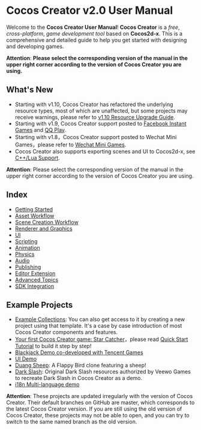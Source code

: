 # Cocos Creator v2.0 User Manual

Welcome to the __Cocos Creator User Manual__! __Cocos Creator__ is a *free*, *cross-platform*, *game development tool* based on __Cocos2d-x__. This is a comprehensive and detailed guide to help you get started with designing and developing games.

**Attention**: __Please select the corresponding version of the manual in the upper right corner according to the version of Cocos Creator you are using.__

## What's New
 - Starting with v1.10, Cocos Creator has refactored the underlying resource types, most of which are unaffected, but some projects may receive warnings, please refer to [v1.10 Resource Upgrade Guide](release-notes/raw-asset-migration.md).
 - Starting with v1.9, Cocos Creator support posted to [Facebook Instant Games](publish/publish-fb-instant-games.md) and [QQ Play](publish/publish-qqplay.md).
 - Starting with v1.8，Cocos Creator support posted to Wechat Mini Games，please refer to [Wechat Mini Games](publish/publish-wechatgame.md).
 - Cocos Creator also supports exporting scenes and UI to Cocos2d-x, see [C++/Lua Support](advanced-topics/cpp-lua.md).

**Attention**: Please select the corresponding version of the manual in the upper right corner according to the version of Cocos Creator you are using.

## Index

- [Getting Started](getting-started/index.md)
- [Asset Workflow](asset-workflow/index.md)
- [Scene Creation Workflow](content-workflow/index.md)
- [Renderer and Graphics](render/index.md)
- [UI](ui/index.md)
- [Scripting](scripting/index.md)
- [Animation](animation/index.md)
- [Physics](physics/index.md)
- [Audio](audio/index.md)
- [Publishing](publish/index.md)
- [Editor Extension](extension/index.md)
- [Advanced Topics](advanced-topics/index.md)
- [SDK Integration](sdk/index.md)

## Example Projects

- [Example Collections](https://github.com/cocos-creator/example-cases): You can also get access to it by creating a new project using that template. It's a case by case introduction of most Cocos Creator components and features.
- [Your first Cocos Creator game: Star Catcher](https://github.com/cocos-creator/tutorial-first-game)，please read [Quick Start Tutorial](getting-started/quick-start.md) to build it step by step!
- [Blackjack Demo co-developed with Tencent Games](https://github.com/cocos-creator/tutorial-blackjack)
- [UI Demo](https://github.com/cocos-creator/demo-ui)
- [Duang Sheep](https://github.com/cocos-creator/tutorial-duang-sheep): A Flappy Bird clone featuring a sheep!
- [Dark Slash](https://github.com/cocos-creator/tutorial-dark-slash): Original Dark Slash resources authorized by Veewo Games to recreate Dark Slash in Cocos Creator as a demo.
- [i18n Multi-language demo](https://github.com/nantas/demo-i18n)

**Attention**: These projects are updated irregularly with the version of Cocos Creator. Their default branches on GitHub are master, which corresponds to the latest Cocos Creator version. If you are still using the old version of Cocos Creator, these projects may not be able to open, and you can try to switch to the same named branch as the old version.
